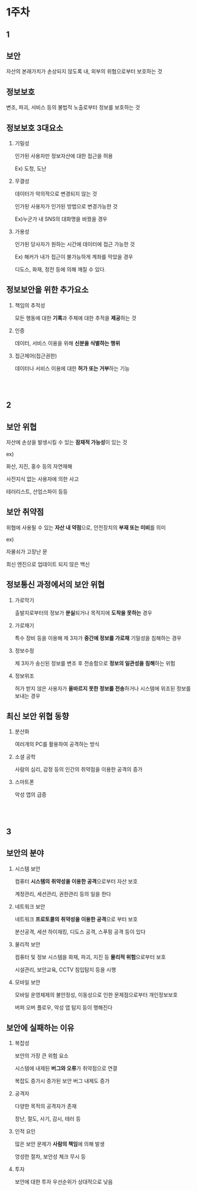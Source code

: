 # 1주차

## 1

## 보안

자산의 본래가치가 손상되지 않도록 내, 외부의 위협으로부터 보호하는 것

## 정보보호

변조, 파괴, 서비스 등의 불법적 노출로부터 정보를 보호하는 것

## 정보보호 3대요소

1. 기밀성

   인가된 사용자만 정보자산에 대한 접근을 허용

   Ex) 도청, 도난

2. 무결성

   데이터가 악의적으로 변경되지 않는 것

   인가된 사용자가 인가된 방법으로 변경가능한 것

   Ex)누군가 내 SNS의 대화명을 바꿨을 경우

3. 가용성

   인가된 당사자가 원하는 시간에 데이터에 접근 가능한 것

   Ex) 해커가 내가 접근이 불가능하게 계좌를 막았을 경우

   디도스, 화재, 정전 등에 의해 깨질 수 있다.



## 정보보안을 위한 추가요소

1. 책임의 추적성

   모든 행동에 대한 **기록**과 주체에 대한 추적을 **제공**하는 것

2. 인증

   데이터, 서비스 이용을 위해 **신분을 식별하는 행위**

3. 접근제어(접근권한)

   데이터나 서비스 이용에 대한 **허가 또는 거부**하는 기능

</br>

</br>

## 2

## 보안 위협

자산에 손상을 발생시킬 수 있는 **잠재적 가능성**이 있는 것

ex) 

화산, 지진, 홍수 등의 자연재해

사전지식 없는 사용자에 의한 사고

테러리스트, 산업스파이 등등

## 보안 취약점

위협에 사용될 수 있는 **자산 내 약점**으로, 안전장치의 **부재 또는 미비**를 의미

ex)

자물쇠가 고장난 문

최신 엔진으로 업데이트 되지 않은 백신

## 정보통신 과정에서의 보안 위협

1. 가로막기

   출발지로부터의 정보가 **분실**되거나 목적지에 **도착을 못하는** 경우

2. 가로채기

   특수 장비 등을 이용해 제 3자가 **중간에 정보를 가로채** 기밀성을 침해하는 경우

3. 정보수정

   제 3자가 송신된 정보를 변조 후 전송함으로 **정보의 일관성을 침해**하는 위험

4. 정보위조

   허가 받지 않은 사용자가 **올바르지 못한 정보를 전송**하거나 시스템에 위조된 정보를 보내는 경우

## 최신 보안 위협 동향

1. 분산화

   여러개의 PC를 활용하여 공격하는 방식

2. 소셜 공학

   사람의 심리, 감정 등의 인간의 취약점을 이용한 공격의 증가

3. 스마트폰

   악성 앱의 급증

</br>

</br>

## 3

## 보안의 분야

1. 시스템 보안

   컴퓨터 **시스템의** **취약성을 이용한 공격**으로부터 자산 보호

   계정관리, 세션관리, 권한관리 등의 일을 한다

2. 네트워크 보안

   네트워크 **프로토콜의** **취약성을 이용한 공격**으로 부터 보호

   분산공격, 세션 하이재킹, 디도스 공격, 스푸핑 공격 등이 있다

3. 물리적 보안

   컴퓨터 및 정보 시스템을 화재, 파괴, 지진 등 **물리적 위험**으로부터 보호

   시설관리, 보안교육, CCTV 침입탐지 등을 시행

4. 모바일 보안

   모바일 운영체제의 불안정성, 이동성으로 인한 문제점으로부터 개인정보보호

   버퍼 오버 플로우, 악성 앱 탐지 등이 행해진다

## 보안에 실패하는 이유

1. 복잡성

   보안의 가장 큰 위험 요소

   시스템에 내제된 **버그와 오류**가 취약점으로 연결

   복잡도 증가시 증가된 보안 버그 내제도 증가

2. 공격자

   다양한 목적의 공격자가 존재

   장난, 절도, 사기, 감시, 테러 등

3. 인적 요인

   많은 보안 문제가 **사람의 책임**에 의해 발생

   엉성한 절차, 보안성 체크 무시 등

4. 투자

   보안에 대한 투자 우선순위가 상대적으로 낮음
